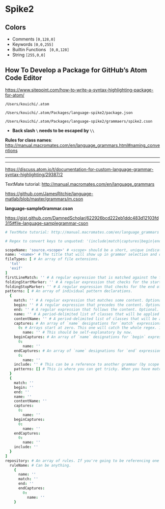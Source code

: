 # Spike2

## Colors

+ Comments `[0,128,0]`
+ Keywords `[0,0,255]`
+ Builtin Functions ` [0,0,128]`
+ String `[255,0,0]`




## How To Develop a Package for GitHub’s Atom Code Editor

https://www.sitepoint.com/how-to-write-a-syntax-highlighting-package-for-atom/

`/Users/kouichi/.atom`



`/Users/kouichi/.atom/Packages/language-spike2/package.json`

`/Users/kouichi/.atom/Packages/language-spike2/grammaers/spike2.cson`

+ **Back slash `\` needs to be escaped by `\\`**



**Rules for class names**: http://manual.macromates.com/en/language_grammars.html#naming_conventions

------







------

https://discuss.atom.io/t/documentation-for-custom-language-grammar-syntax-highlighting/29387/2



TextMate tutorial: http://manual.macromates.com/en/language_grammars



https://github.com/JamesRitchie/language-matlab/blob/master/grammars/m.cson



**language-sampleGrammar.cson**

 https://gist.github.com/DamnedScholar/622926bcd222eb1ddc483d12103fd315#file-language-samplegrammar-cson



```coffeescript
# TextMate tutorial: http://manual.macromates.com/en/language_grammars

# Regex to convert keys to unquoted: '(include|match|captures|begin|end|beginCaptures|endCaptures|name|patterns|0|1|2|3|4|5|6|7|8|9|comment|fileTypes|scopeName|repository|contentName|firstLineMatch|foldingStartMarker|foldingStopMarker)':

scopeName: 'source.<scope>' # <scope> should be a short, unique indicator for the language ("js", "php", "c", etc.)
name: '<name>' # The title that will show up in grammar selection and on your status bar.
fileTypes: [ # An array of file extensions.
  'txt'
  'exif'
]
firstLineMatch: '' # A regular expression that is matched against the first line of the document when Atom is trying to decide if the grammar is appropriate. Useful for shell scripts, mostly.
foldingStartMarker: '' # A regular expression that checks for the start of a foldable area (such as `{`).
foldingStopMarker: '' # A regular expression that checks for the end of a foldable area (such as `}`). If both folding markers are matched in the same line, there will be no foldable area.
patterns: [ # An array of individual pattern declarations.
  {
    match: '' # A regular expression that matches some content. Optional.
    begin: '' # A regular expression that precedes the content. Optional.
    end: '' # A regular expression that follows the content. Optional.
    name: '' # A period-delimited list of classes that will be applied to the content identified by `match`. Optional.
    contentName: '' # A period-delimited list of classes that will be applied to the content within `begin` and `end`. Optional.
    captures: # An array of `name` designations for `match` expressions that capture multiple bits. Optional.
      0: # Arrays start at zero. This one will catch the whole regex. 1+ will catch the capture groups.
        name: '' # This should be self-explanatory by now.
    beginCaptures: # An array of `name` designations for `begin` expressions that capture multiple bits. Optional.
      0:
        name: ''
    endCaptures: # An array of `name` designations for `end` expressions that capture multiple bits. Optional.
      0:
        name: ''
    include: '' # This can be a reference to another grammar (by scope name), the current grammar (with `$self`), or a rule from the grammar's repository (with `#<rule>`). Optional.
    patterns: [] # This is where you can get tricky. When you have matched content, Atom will search within it for anything in the child array. You can have `patterns[]` within `patterns[]`, then throw an `include` in to jump to some other rule or refer back to the root of the grammar. If you are making a rule that captures a block that might contain other tags, you should refer back to the root. Optional, naturally.
  }
  {
    match: ''
    begin: ''
    end: ''
    name: ''
    contentName: ''
    captures:
      0:
        name: ''
    beginCaptures:
      0:
        name: ''
    endCaptures:
      0:
        name: ''
    include: ''
  }
]
repository: # An array of rules. If you're going to be referencing one bit of code over and over again, stick it here so that you can edit all in one place.
  ruleName: # Can be anything.
    {
      name: ''
      match: ''
      end: ''
      endCaptures:
        0:
          name: ''
    }
```

